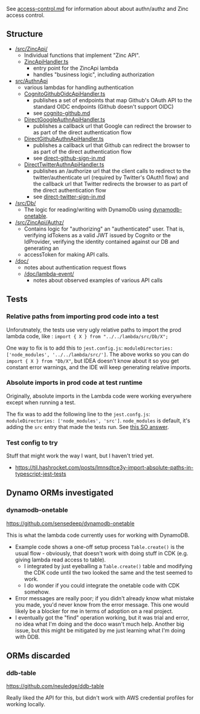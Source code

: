 See [access-control.md](/doc/access-control.md) for information about about
authn/authz and Zinc access control.

## Structure

* [/src/ZincApi/](src/ZincApi)
  * Individual functions that implement "Zinc API".
  * [ZincApiHandler.ts](src/ZincApi/ZincApiHandler.ts)
    * entry point for the ZincApi lambda
    * handles "business logic", including authorization
* [src/AuthnApi](src/AuthnApi)
  * various lambdas for handling authentication
  * [CognitoGithubOidcApiHandler.ts](src/AuthnApi/CognitoGithubOidcApiHandler.ts)
    * publishes a set of endpoints that map Github's OAuth API to the 
    standard OIDC endpoints (Github doesn't support OIDC)
    * see [cognito-github.md](/aws-infra/lambda/doc/cognito-github.md)
  * [DirectGoogleAuthnApiHandler.ts](src/AuthnApi/DirectGoogleAuthnApiHandler.ts)
    * publishes a callback url that Google can redirect the browser to as part
    of the direct authentication flow
  * [DirectGithubAuthnApiHandler.ts](src/AuthnApi/DirectGithubAuthnApiHandler.ts)
    * publishes a callback url that Github can redirect the browser to as part
    of the direct authentication flow
    * see [direct-github-sign-in.md](/aws-infra/lambda/doc/direct-github-sign-in.md)
  * [DirectTwitterAuthnApiHandler.ts](src/AuthnApi/DirectTwitterAuthnApiHandler.ts)
    * publishes an /authorize url that the client calls to redirect to the twitter/authenticate url
      (required by Twitter's OAuth1 flow) and the callback url that Twitter 
      redirects the browser to as part of the direct authentication flow
    * see [direct-twitter-sign-in.md](/aws-infra/lambda/doc/direct-twitter-sign-in.md)
* [/src/Db/](src/Db)
  * The logic for reading/writing with DynamoDb using 
  [dynamodb-onetable](https://github.com/sensedeep/dynamodb-onetable).
* [/src/ZincApi/Authz/](src/ZincApi/Authz)
  * Contains logic for "authorizing" an "authenticated" user.  That is,
  verifying idTokens as a valid JWT issued by Cognito or the IdProvider, 
    verifying the identity contained against our DB and generating an 
  * accessToken for making API calls.
* [/doc/](doc)
  * notes about authentication request flows
  * [/doc/lambda-event/](doc/lambda-event)
    * notes about observed examples of various API calls


## Tests

### Relative paths from importing prod code into a test
Unforutnately, the tests use very ugly relative paths to import the prod lambda 
code, like : `import { X } from "../../lambda/src/Db/X";` 

One way to fix is to add this to `jest.config.js`:
`moduleDirectories: ['node_modules', '../../lambda/src/']`.
The above works so you can do `import { X } from "Db/X"`, but IDEA doesn't 
know about it so you get constant error warnings, and the IDE will keep 
generating relative imports.

### Absolute imports in prod code at test runtime

Originally, absolute imports in the Lambda code were working everywhere except
when running a test.

The fix was to add the following line to the `jest.confg.js`:
`moduleDirectories: ['node_modules', 'src']`.
`node_modules` is default, it's adding the `src` entry that made the tests run.
See [this SO answer](https://stackoverflow.com/a/51174924/924597).

### Test config to try

Stuff that might work the way I want, but I haven't tried yet.

* https://til.hashrocket.com/posts/lmnsdtce3y-import-absolute-paths-in-typescript-jest-tests


## Dynamo ORMs investigated

### dynamodb-onetable

https://github.com/sensedeep/dynamodb-onetable

This is what the lambda code currently uses for working with DynamoDB.

* Example code shows a one-off setup process `Table.create()` is the usual 
flow - obviously, that doesn't work with doing stuff in CDK (e.g. giving 
lambda read access to table).
  * I integrated by just eyeballing a `Table.create()` table and modifying the 
  CDK code until the two looked the same and the test seemed to work.
  * I do wonder if you could integrate the onetable code with CDK somehow.
* Error messages are really poor; if you didn't already know what mistake
you made, you'd never know from the error message.  This one would likely
be a blocker for me in terms of adoption on a real project.
* I eventually got the "find" operation working, but it was trial and error,
no idea what I'm doing and the doco wasn't much help.  Another big issue, but
this might be mitigated by me just learning what I'm doing with DDB.


## ORMs discarded

### ddb-table
https://github.com/neuledge/ddb-table

Really liked the API for this, but didn't work with AWS credential profiles
for working locally.

